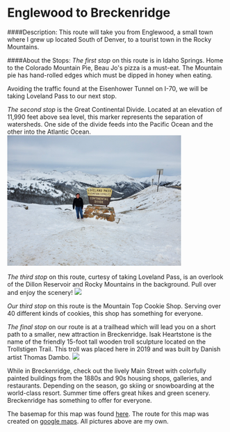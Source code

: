 Englewood to Breckenridge
======
####Description:
This route will take you from Englewood, a small town where I grew up located South of Denver, to a tourist town in the Rocky Mountains.

####About the Stops:
*The first stop* on this route is in Idaho Springs. Home to the Colorado Mountain Pie, Beau Jo's pizza is a must-eat. The Mountain pie has hand-rolled edges which must be dipped in honey when eating.

Avoiding the traffic found at the Eisenhower Tunnel on I-70, we will be taking Loveland Pass to our next stop.

*The second stop* is the Great Continental Divide. Located at an elevation of 11,990 feet above sea level, this marker represents the separation of watersheds. One side of the divide feeds into the Pacific Ocean and the other into the Atlantic Ocean.
<img src="divide.JPG" width="400"/>

*The third stop* on this route, curtesy of taking Loveland Pass, is an overlook of the Dillon Reservoir and Rocky Mountains in the background. Pull over and enjoy the scenery!
<img src="overlook.jpg" width="400"/>

*Our third stop* on this route is the Mountain Top Cookie Shop. Serving over 40 different kinds of cookies, this shop has something for everyone.

*The final stop* on our route is at a trailhead which will lead you on a short path to a smaller, new attraction in Breckenridge. Isak Heartstone is the name of the friendly 15-foot tall wooden troll sculpture located on the Trollstigen Trail. This troll was placed here in 2019 and was built by Danish artist Thomas Dambo.
<img src="troll.jpg" width="300"/>

While in Breckenridge, check out the lively Main Street with colorfully painted buildings from the 1880s and 90s housing shops, galleries, and restaurants. Depending on the season, go skiing or snowboarding at the world-class resort. Summer time offers great hikes and green scenery. Breckenridge has something to offer for everyone.

The basemap for this map was found [here](https://leaflet-extras.github.io/leaflet-providers/preview/).
The route for this map was created on [google maps](https://www.google.com/maps/).
All pictures above are my own.
